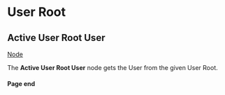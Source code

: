 # User Root

<!-- panels:start -->
<!-- div:title-panel -->
## Active User Root User

<!-- div:right-panel -->
[Node](../_template/nodes/Root/Users/User%20Root/README.md#ProtoFlux.Runtimes.Execution.Nodes.FrooxEngine.Users.Roots.ActiveUserRootUser ':include')

<!-- div:left-panel -->
The **Active User Root User** node gets the User from the given User Root.
<!-- panels:end -->

#### Page end
